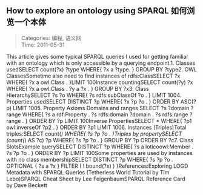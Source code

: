 How to explore an ontology using SPARQL 如何浏览一个本体
---
    
> Categories: 编程, 语义网  
> Time: 2011-05-31
    
This article gives some typical SPARQL queries I used for getting familiar with an ontology which is only accessible by a querying endpoint.1. Classes usedSELECT count(?x) ?type
WHERE{
 ?x a ?type.
}
GROUP BY ?type2. OWL ClassesSometime also need to find instances of rdfs:ClassSELECT ?x
WHERE{
 ?x a owl:Class .
}LIMIT 100Instance countingSELECT count(?y) ?x
WHERE{
 ?x a owl:Class .
 ?y a ?x .
}
GROUP BY ?x3. Class HierarchySELECT ?s ?o
WHERE{
 ?s rdfs:subClassOf ?o .
}
LIMIT 1004. Properties usedSELECT DISTINCT ?p
WHERE{
 ?x ?p ?o .
}
ORDER BY ASC(?p)
LIMIT 1005. Property Axioms Domains and ranges     SELECT ?s ?domain ?range
WHERE{
 ?s a rdf:Property .
 ?s rdfs:domain ?domain .
 ?s rdfs:range ?range .
}
ORDER BY ?p
LIMIT 100Inverse PropertiesSELECT *
WHERE{
 ?p1 owl:inverseOf ?p2 .
}
ORDER BY ?p1
LIMIT 1006. Instances (Triples)Total triples:SELECT count(*)
WHERE{
 ?s ?p ?o .
}Triples by propertySELECT (count(*) AS ?c) ?p
WHERE{
 ?s ?p ?o .
}
GROUP BY ?p
ORDER BY ?c7. Class SlotsExample querySELECT DISTINCT ?p
WHERE{
 ?s a loticoowl:Member .
 ?s ?p ?o .
}
ORDER BY ?p
LIMIT 100Some properties are used by instances with no class membershipSELECT DISTINCT ?p
WHERE{
?s ?p ?o .
OPTIONAL { ?s a ?x }
FILTER ( ! bound(?x) )
}References:Exploring LOGD Metadata with SPARQL Queries (Tetherless World Tutorial by Tim Lebo)SPARQL Cheat Sheet by Lee FeigenbaumSPARQL Reference Card by Dave Beckett     
    